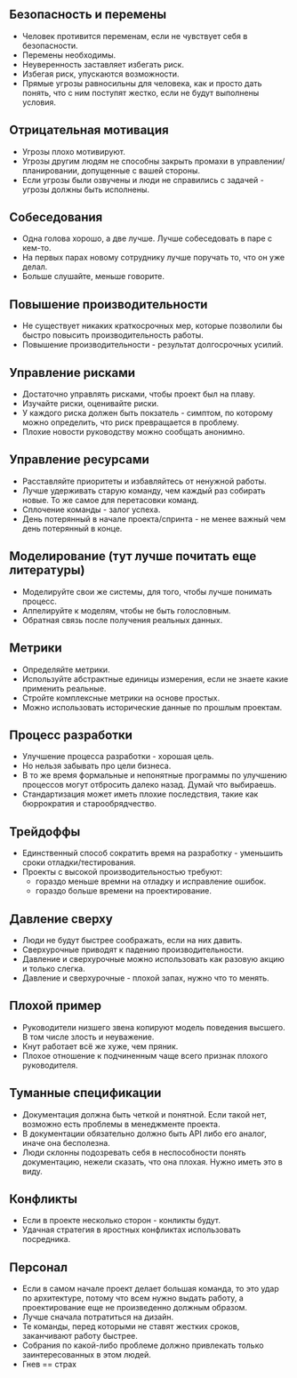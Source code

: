 ## Безопасность и перемены
- Человек противится переменам, если не чувствует себя в безопасности.
- Перемены необходимы.
- Неуверенность заставляет избегать риск.
- Избегая риск, упускаются возможности.
- Прямые угрозы равносильны для человека, как и просто дать понять, что с ним поступят жестко, если не будут выполнены условия.

## Отрицательная мотивация
- Угрозы плохо мотивируют.
- Угрозы другим людям не способны закрыть промахи в управлении/планировании, допущенные с вашей стороны.
- Если угрозы были озвучены и люди не справились с задачей - угрозы должны быть исполнены.

## Собеседования
- Одна голова хорошо, а две лучше. Лучше собеседовать в паре с кем-то.
- На первых парах новому сотруднику лучше поручать то, что он уже делал.
- Больше слушайте, меньше говорите.

## Повышение производительности
- Не существует никаких краткосрочных мер, которые позволили бы быстро повысить производительность работы.
- Повышение производительности - результат долгосрочных усилий.

## Управление рисками
- Достаточно управлять рисками, чтобы проект был на плаву.
- Изучайте риски, оценивайте риски.
- У каждого риска должен быть покзатель - симптом, по которому можно определить, что риск превращается в проблему.
- Плохие новости руководству можно сообщать анонимно.

## Управление ресурсами
- Расставляйте приоритеты и избавляйтесь от ненужной работы.
- Лучше удерживать старую команду, чем каждый раз собирать новые. То же самое для перетасовки команд.
- Сплочение команды - залог успеха.
- День потерянный в начале проекта/спринта - не менее важный чем день потерянный в конце.

## Моделирование (тут лучше почитать еще литературы)
- Моделируйте свои же системы, для того, чтобы лучше понимать процесс.
- Аппелируйте к моделям, чтобы не быть голословным.
- Обратная связь после получения реальных данных.

## Метрики
- Определяйте метрики.
- Используйте абстрактные единицы измерения, если не знаете какие применить реальные.
- Стройте комплексные метрики на основе простых.
- Можно использовать исторические данные по прошлым проектам.

## Процесс разработки
- Улучшение процесса разработки - хорошая цель.
- Но нельзя забывать про цели бизнеса.
- В то же время формальные и непонятные программы по улучшению процессов могут отбросить далеко назад. Думай что выбираешь.
- Стандартизация может иметь плохие последствия, такие как бюррократия и старообрядчество.

## Трейдоффы
- Единственный способ сократить время на разработку - уменьшить сроки отладки/тестирования.
- Проекты с высокой производительностью требуют:
  - гораздо меньше времни на отладку и исправление ошибок.
  - гораздо больше времени на проектирование.

## Давление сверху
- Люди не будут быстрее соображать, если на них давить.
- Сверхурочные приводят к падению производительности.
- Давление и сверхурочные можно использовать как разовую акцию и только слегка.
- Давление и сверхурочные - плохой запах, нужно что то менять.

## Плохой пример
- Руководители низшего звена копируют модель поведения высшего. В том числе злость и неуважение.
- Кнут работает всё же хуже, чем пряник.
- Плохое отношение к подчиненным чаще всего признак плохого руководителя.

## Туманные спецификации
- Документация должна быть четкой и понятной. Если такой нет, возможно есть проблемы в менеджменте проекта.
- В документации обязательно должно быть API либо его аналог, иначе она бесполезна.
- Люди склонны подозревать себя в неспособности понять документацию, нежели сказать, что она плохая. Нужно иметь это в виду.

## Конфликты
- Если в проекте несколько сторон - конликты будут.
- Удачная стратегия в яростных конфликтах использовать посредника.

## Персонал
- Если в самом начале проект делает большая команда, то это удар по архитектуре, потому что всем нужно выдать работу, а проектирование еще не произведенно должным образом.
- Лучше сначала потратиться на дизайн.
- Те команды, перед которыми не ставят жестких сроков, заканчивают работу быстрее.
- Собрания по какой-либо проблеме должно привлекать только заинтересованных в этом людей.
- Гнев == страх


